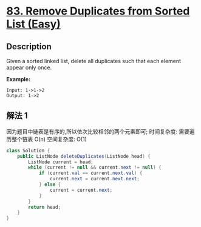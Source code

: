 # [83. Remove Duplicates from Sorted List (Easy)](https://leetcode.com/problems/delete-node-in-a-linked-list/)

## Description


Given a sorted linked list, delete all duplicates such that each element appear only once.

**Example:**

```
Input: 1->1->2
Output: 1->2
```


## 解法 1

因为题目中链表是有序的,所以依次比较相邻的两个元素即可;
时间复杂度: 需要遍历整个链表 O(n)
空间复杂度: O(1)

```java
class Solution {
    public ListNode deleteDuplicates(ListNode head) {
        ListNode current = head;
        while (current != null && current.next != null) {
            if (current.val == current.next.val) {
                current.next = current.next.next;
            } else {
                current = current.next;
            }
        }
        return head;
    }
}
```
